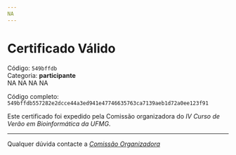 ```yaml
---
NA
---
```


# Certificado Válido

Código: `549bffdb`<br>
Categoria: **participante**<br>
NA
NA
NA
NA


Código completo: `549bffdb557282e2dcce44a3ed941e47746635763ca7139aeb1d72a0ee123f91`


Este certificado foi expedido pela Comissão organizadora do *IV Curso de Verão em Bioinformática da UFMG*.

----

Qualquer dúvida contacte a [_Comissão Organizadora_](<mailto:cursobioinfoufmg@gmail.com$subject=[Certificados]>)

